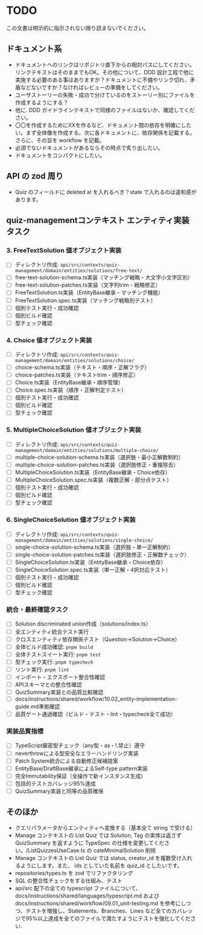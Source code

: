 # TODO

この文書は明示的に指示されない限り読まないでください。

## ドキュメント系

- ドキュメントへのリンクはリポジトリ直下からの相対パスにしてください。リンクテキストはそのままでもOK。その他について、DDD 設計工程で他に実施する必要のある事はありますか？ドキュメントに不備やリンク切れ、矛盾などないですか？なければレビューの準備をしてください。
- ユーザストーリーの失敗・成功で分けているのをストーリー別にファイルを作成するようにする？
- 他に. DDD ガイドラインテキストで同様のファイルはないか、確認してください。
- 〇〇を作成するためにXXを作るなど、ドキュメント間の依存を明確にしたい。まず全体像を作成する。次に各ドキュメントに、依存関係を記載する。さらに、その旨を workflow を記載。
- 必須でないドキュメントがあるならその時点で炙り出したい。
- ドキュメントをコンパクトにしたい。

## API の zod 周り

- Quiz のフィールドに deleted at を入れるべき？state で入れるのは違和感があります。

## quiz-managementコンテキスト エンティティ実装タスク

### 3. FreeTextSolution 値オブジェクト実装
- [ ] ディレクトリ作成: `api/src/contexts/quiz-management/domain/entities/solutions/free-text/`
- [ ] free-text-solution-schema.ts実装（マッチング戦略・大文字小文字区別）
- [ ] free-text-solution-patches.ts実装（文字列trim・戦略修正）
- [ ] FreeTextSolution.ts実装（EntityBase継承・マッチング機能）
- [ ] FreeTextSolution.spec.ts実装（マッチング戦略別テスト）
- [ ] 個別テスト実行・成功確認
- [ ] 個別ビルド確認
- [ ] 型チェック確認

### 4. Choice 値オブジェクト実装
- [ ] ディレクトリ作成: `api/src/contexts/quiz-management/domain/entities/solutions/choice/`
- [ ] choice-schema.ts実装（テキスト・順序・正解フラグ）
- [ ] choice-patches.ts実装（テキストtrim・順序修正）
- [ ] Choice.ts実装（EntityBase継承・順序管理）
- [ ] Choice.spec.ts実装（順序・正解判定テスト）
- [ ] 個別テスト実行・成功確認
- [ ] 個別ビルド確認
- [ ] 型チェック確認

### 5. MultipleChoiceSolution 値オブジェクト実装
- [ ] ディレクトリ作成: `api/src/contexts/quiz-management/domain/entities/solutions/multiple-choice/`
- [ ] multiple-choice-solution-schema.ts実装（選択肢・最小正解数制約）
- [ ] multiple-choice-solution-patches.ts実装（選択肢修正・重複除去）
- [ ] MultipleChoiceSolution.ts実装（EntityBase継承・Choice依存）
- [ ] MultipleChoiceSolution.spec.ts実装（複数正解・部分点テスト）
- [ ] 個別テスト実行・成功確認
- [ ] 個別ビルド確認
- [ ] 型チェック確認

### 6. SingleChoiceSolution 値オブジェクト実装
- [ ] ディレクトリ作成: `api/src/contexts/quiz-management/domain/entities/solutions/single-choice/`
- [ ] single-choice-solution-schema.ts実装（選択肢・単一正解制約）
- [ ] single-choice-solution-patches.ts実装（選択肢修正・正解数チェック）
- [ ] SingleChoiceSolution.ts実装（EntityBase継承・Choice依存）
- [ ] SingleChoiceSolution.spec.ts実装（単一正解・4択対応テスト）
- [ ] 個別テスト実行・成功確認
- [ ] 個別ビルド確認
- [ ] 型チェック確認

### 統合・最終確認タスク
- [ ] Solution discriminated union作成（solutions/index.ts）
- [ ] 全エンティティ統合テスト実行
- [ ] クロスエンティティ依存関係テスト（Question→Solution→Choice）
- [ ] 全体ビルド成功確認: `pnpm build`
- [ ] 全体テストスイート実行: `pnpm test`
- [ ] 型チェック実行: `pnpm typecheck`
- [ ] リント実行: `pnpm lint`
- [ ] インポート・エクスポート整合性確認
- [ ] APIスキーマとの整合性確認
- [ ] QuizSummary実装との品質比較確認
- [ ] docs/instructions/shared/workflow/10.02_entity-implementation-guide.md準拠確認
- [ ] 品質ゲート通過確認（ビルド・テスト・lint・typecheck全て成功）

### 実装品質指標
- [ ] TypeScript厳密型チェック（any型・as・!.禁止）遵守
- [ ] neverthrowによる型安全なエラーハンドリング実装
- [ ] Patch System統合による自動修正候補提案
- [ ] EntityBase/DraftBase継承によるSelf-type pattern実装
- [ ] 完全Immutability保証（全操作で新インスタンス生成）
- [ ] 包括的テストカバレッジ95%達成
- [ ] QuizSummary実装と同等の品質確保

## そのほか

- クエリパラメータからエンティティへ変換する（基本全て string で受ける）
- Manage コンテキストの List Quiz では Solution, Tag の実体は返さず QuizSummary を返すように TypeSpec の仕様を変更してください。/ListQuizzesUseCase.ts の cateMinimalSolution 削除
- Manage コンテキストの List Quiz では status, creator_id を複数受け入れるようにします。また、 ids としていた名前を quiz_id としたいです。
- repositories/types.ts を zod でリファクタリング
- SQL の整合性チェックをする仕組み、テスト
- api/src 配下の全ての typescript ファイルについて、docs/instructions/shared/languages/typescript.md およびdocs/instructions/shared/workflow/09.01_unit-testing.md を参考にしつつ、テストを増強し、Statements、Branches、Lines など全てのカバレッジで95%以上達成を全てのファイルで満たすようにテストを強化してください.

